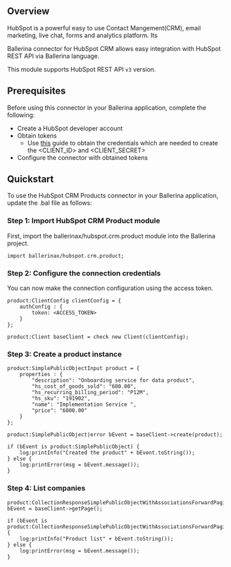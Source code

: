 ## Overview
HubSpot is a powerful easy to use Contact Mangement(CRM), email marketing, live chat, forms and analytics platform. Its 

Ballerina connector for HubSpot CRM allows easy integration with HubSpot REST API via Ballerina language. 

This module supports HubSpot REST API `v3` version.
 
## Prerequisites
Before using this connector in your Ballerina application, complete the following:
* Create a HubSpot developer account
* Obtain tokens
    - Use [this](https://developers.hubspot.com/docs/api/working-with-oauth4) guide to obtain the credentials which are needed to create the <CLIENT_ID> and <CLIENT_SECRET>
* Configure the connector with obtained tokens

## Quickstart
To use the HubSpot CRM Products connector in your Ballerina application, update the .bal file as follows:
### Step 1: Import HubSpot CRM Product module
First, import the ballerinax/hubspot.crm.product module into the Ballerina project.
```ballerina
import ballerinax/hubspot.crm.product;
```
### Step 2: Configure the connection credentials
You can now make the connection configuration using the access token.
```ballerina
product:ClientConfig clientConfig = {
    authConfig : {
        token: <ACCESS_TOKEN>
    }
};

product:Client baseClient = check new Client(clientConfig);

```
### Step 3: Create a product instance

```ballerina
product:SimplePublicObjectInput product = {
    properties : {
        "description": "Onboarding service for data product",
        "hs_cost_of_goods_sold": "600.00",
        "hs_recurring_billing_period": "P12M",
        "hs_sku": "191902",
        "name": "Implementation Service ",
        "price": "6000.00"
    }      
};

product:SimplePublicObject|error bEvent = baseClient->create(product);

if (bEvent is product:SimplePublicObject) {
    log:printInfo("Created the product" + bEvent.toString());
} else {
    log:printError(msg = bEvent.message());
}
```
### Step 4: List companies

```ballerina
product:CollectionResponseSimplePublicObjectWithAssociationsForwardPaging|error bEvent = baseClient->getPage();

if (bEvent is product:CollectionResponseSimplePublicObjectWithAssociationsForwardPaging) {
    log:printInfo("Product list" + bEvent.toString());
} else {
    log:printError(msg = bEvent.message());
}
```